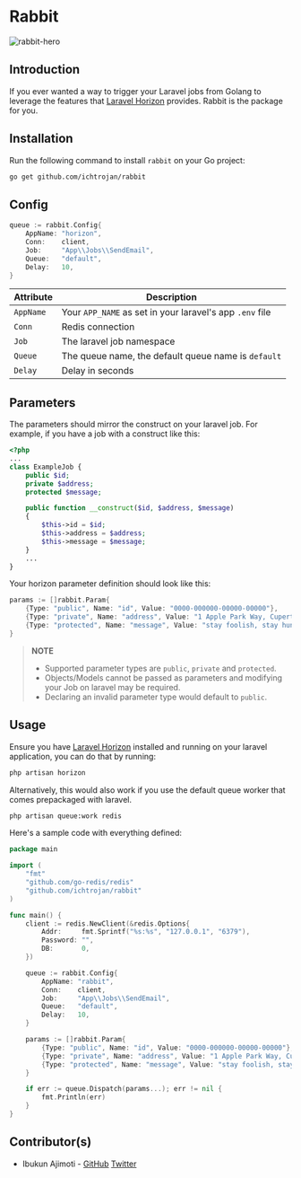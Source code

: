 # Rabbit

![rabbit-hero](https://github.com/ichtrojan/horus/assets/5338836/d941abe3-d232-4393-91f5-7dc2fe37536c)

## Introduction

If you ever wanted a way to trigger your Laravel jobs from Golang to leverage the features that [Laravel Horizon](https://laravel.com/docs/10.x/horizon) provides. Rabbit is the package for you.

## Installation

Run the following command to install `rabbit` on your Go project:

```bash
go get github.com/ichtrojan/rabbit
```

## Config

```go
queue := rabbit.Config{
    AppName: "horizon",
    Conn:    client,
    Job:     "App\\Jobs\\SendEmail",
    Queue:   "default",
    Delay:   10,
}
```

| Attribute	   | Description 	                                             |
|--------------|-----------------------------------------------------------|
| 	  `AppName` | 	Your `APP_NAME` as set in your laravel's app `.env` file |  
| 	   `Conn`   | 	    Redis connection                                     |
| 	   `Job`    | 	    The laravel job namespace                            | 
| 	   `Queue`  | 	    The queue name, the default queue name is `default`  |
| 	   `Delay`  | 	    Delay in seconds                                     |

## Parameters

The parameters should mirror the construct on your laravel job. For example, if you have a job with a construct like this:

```php
<?php
...
class ExampleJob {
    public $id;
    private $address;
    protected $message;

    public function __construct($id, $address, $message)
    {
        $this->id = $id;
        $this->address = $address;
        $this->message = $message;
    }
    ...
}
```

Your horizon parameter definition should look like this:

```go
params := []rabbit.Param{
    {Type: "public", Name: "id", Value: "0000-000000-00000-00000"},
    {Type: "private", Name: "address", Value: "1 Apple Park Way, Cupertino, California, USA"},
    {Type: "protected", Name: "message", Value: "stay foolish, stay hungry"},
}
```

> **NOTE**
> * Supported parameter types are `public`, `private` and `protected`.
> * Objects/Models cannot be passed as parameters and modifying your Job on laravel may be required.
> * Declaring an invalid parameter type would default to `public`.

## Usage

Ensure you have [Laravel Horizon](https://laravel.com/docs/10.x/horizon) installed and running on your laravel application, you can do that by running:

```bash
php artisan horizon
```

Alternatively, this would also work if you use the default queue worker that comes prepackaged with laravel.

```bash
php artisan queue:work redis
```

Here's a sample code with everything defined:

```go
package main

import (
	"fmt"
	"github.com/go-redis/redis"
	"github.com/ichtrojan/rabbit"
)

func main() {
	client := redis.NewClient(&redis.Options{
		Addr:     fmt.Sprintf("%s:%s", "127.0.0.1", "6379"),
		Password: "",
		DB:       0,
	})

	queue := rabbit.Config{
		AppName: "rabbit",
		Conn:    client,
		Job:     "App\\Jobs\\SendEmail",
		Queue:   "default",
		Delay:   10,
	}

	params := []rabbit.Param{
		{Type: "public", Name: "id", Value: "0000-000000-00000-00000"},
		{Type: "private", Name: "address", Value: "1 Apple Park Way, Cupertino, California, USA"},
		{Type: "protected", Name: "message", Value: "stay foolish, stay hungry"},
	}

	if err := queue.Dispatch(params...); err != nil {
		fmt.Println(err)
	}
}

```

## Contributor(s)

- Ibukun Ajimoti - [GitHub](https://github.com/ajimoti) [Twitter](https://x.com/ajimotea)